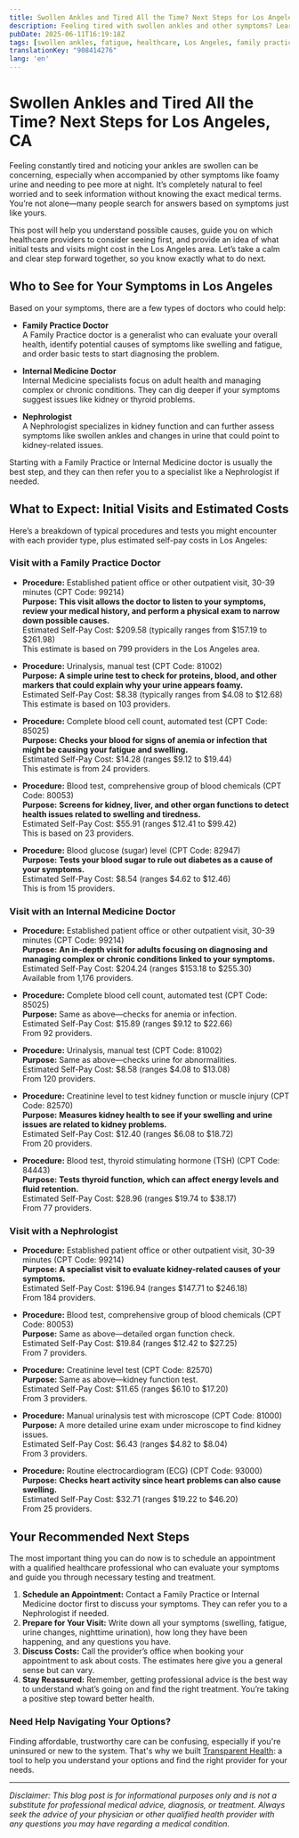 ```yaml
---
title: Swollen Ankles and Tired All the Time? Next Steps for Los Angeles, CA
description: Feeling tired with swollen ankles and other symptoms? Learn who to see and what to expect for costs in Los Angeles, CA to take your next healthcare step.
pubDate: 2025-06-11T16:19:18Z
tags: [swollen ankles, fatigue, healthcare, Los Angeles, family practice, internal medicine, nephrology, costs]
translationKey: "908414276"
lang: 'en'
---
```


# Swollen Ankles and Tired All the Time? Next Steps for Los Angeles, CA

Feeling constantly tired and noticing your ankles are swollen can be concerning, especially when accompanied by other symptoms like foamy urine and needing to pee more at night. It’s completely natural to feel worried and to seek information without knowing the exact medical terms. You’re not alone—many people search for answers based on symptoms just like yours. 

This post will help you understand possible causes, guide you on which healthcare providers to consider seeing first, and provide an idea of what initial tests and visits might cost in the Los Angeles area. Let’s take a calm and clear step forward together, so you know exactly what to do next.

## Who to See for Your Symptoms in Los Angeles

Based on your symptoms, there are a few types of doctors who could help:

- **Family Practice Doctor**  
  A Family Practice doctor is a generalist who can evaluate your overall health, identify potential causes of symptoms like swelling and fatigue, and order basic tests to start diagnosing the problem.

- **Internal Medicine Doctor**  
  Internal Medicine specialists focus on adult health and managing complex or chronic conditions. They can dig deeper if your symptoms suggest issues like kidney or thyroid problems.

- **Nephrologist**  
  A Nephrologist specializes in kidney function and can further assess symptoms like swollen ankles and changes in urine that could point to kidney-related issues.

Starting with a Family Practice or Internal Medicine doctor is usually the best step, and they can then refer you to a specialist like a Nephrologist if needed.

## What to Expect: Initial Visits and Estimated Costs

Here’s a breakdown of typical procedures and tests you might encounter with each provider type, plus estimated self-pay costs in Los Angeles:

### Visit with a Family Practice Doctor

- **Procedure:** Established patient office or other outpatient visit, 30-39 minutes (CPT Code: 99214)  
  **Purpose:** **This visit allows the doctor to listen to your symptoms, review your medical history, and perform a physical exam to narrow down possible causes.**  
  Estimated Self-Pay Cost: $209.58 (typically ranges from $157.19 to $261.98)  
  This estimate is based on 799 providers in the Los Angeles area.

- **Procedure:** Urinalysis, manual test (CPT Code: 81002)  
  **Purpose:** **A simple urine test to check for proteins, blood, and other markers that could explain why your urine appears foamy.**  
  Estimated Self-Pay Cost: $8.38 (typically ranges from $4.08 to $12.68)  
  This estimate is based on 103 providers.

- **Procedure:** Complete blood cell count, automated test (CPT Code: 85025)  
  **Purpose:** **Checks your blood for signs of anemia or infection that might be causing your fatigue and swelling.**  
  Estimated Self-Pay Cost: $14.28 (ranges $9.12 to $19.44)  
  This estimate is from 24 providers.

- **Procedure:** Blood test, comprehensive group of blood chemicals (CPT Code: 80053)  
  **Purpose:** **Screens for kidney, liver, and other organ functions to detect health issues related to swelling and tiredness.**  
  Estimated Self-Pay Cost: $55.91 (ranges $12.41 to $99.42)  
  This is based on 23 providers.

- **Procedure:** Blood glucose (sugar) level (CPT Code: 82947)  
  **Purpose:** **Tests your blood sugar to rule out diabetes as a cause of your symptoms.**  
  Estimated Self-Pay Cost: $8.54 (ranges $4.62 to $12.46)  
  This is from 15 providers.

### Visit with an Internal Medicine Doctor

- **Procedure:** Established patient office or other outpatient visit, 30-39 minutes (CPT Code: 99214)  
  **Purpose:** **An in-depth visit for adults focusing on diagnosing and managing complex or chronic conditions linked to your symptoms.**  
  Estimated Self-Pay Cost: $204.24 (ranges $153.18 to $255.30)  
  Available from 1,176 providers.

- **Procedure:** Complete blood cell count, automated test (CPT Code: 85025)  
  **Purpose:** Same as above—checks for anemia or infection.  
  Estimated Self-Pay Cost: $15.89 (ranges $9.12 to $22.66)  
  From 92 providers.

- **Procedure:** Urinalysis, manual test (CPT Code: 81002)  
  **Purpose:** Same as above—checks urine for abnormalities.  
  Estimated Self-Pay Cost: $8.58 (ranges $4.08 to $13.08)  
  From 120 providers.

- **Procedure:** Creatinine level to test kidney function or muscle injury (CPT Code: 82570)  
  **Purpose:** **Measures kidney health to see if your swelling and urine issues are related to kidney problems.**  
  Estimated Self-Pay Cost: $12.40 (ranges $6.08 to $18.72)  
  From 20 providers.

- **Procedure:** Blood test, thyroid stimulating hormone (TSH) (CPT Code: 84443)  
  **Purpose:** **Tests thyroid function, which can affect energy levels and fluid retention.**  
  Estimated Self-Pay Cost: $28.96 (ranges $19.74 to $38.17)  
  From 77 providers.

### Visit with a Nephrologist

- **Procedure:** Established patient office or other outpatient visit, 30-39 minutes (CPT Code: 99214)  
  **Purpose:** **A specialist visit to evaluate kidney-related causes of your symptoms.**  
  Estimated Self-Pay Cost: $196.94 (ranges $147.71 to $246.18)  
  From 184 providers.

- **Procedure:** Blood test, comprehensive group of blood chemicals (CPT Code: 80053)  
  **Purpose:** Same as above—detailed organ function check.  
  Estimated Self-Pay Cost: $19.84 (ranges $12.42 to $27.25)  
  From 7 providers.

- **Procedure:** Creatinine level test (CPT Code: 82570)  
  **Purpose:** Same as above—kidney function test.  
  Estimated Self-Pay Cost: $11.65 (ranges $6.10 to $17.20)  
  From 3 providers.

- **Procedure:** Manual urinalysis test with microscope (CPT Code: 81000)  
  **Purpose:** A more detailed urine exam under microscope to find kidney issues.  
  Estimated Self-Pay Cost: $6.43 (ranges $4.82 to $8.04)  
  From 3 providers.

- **Procedure:** Routine electrocardiogram (ECG) (CPT Code: 93000)  
  **Purpose:** **Checks heart activity since heart problems can also cause swelling.**  
  Estimated Self-Pay Cost: $32.71 (ranges $19.22 to $46.20)  
  From 25 providers.

## Your Recommended Next Steps

The most important thing you can do now is to schedule an appointment with a qualified healthcare professional who can evaluate your symptoms and guide you through necessary testing and treatment.

1. **Schedule an Appointment:** Contact a Family Practice or Internal Medicine doctor first to discuss your symptoms. They can refer you to a Nephrologist if needed.
2. **Prepare for Your Visit:** Write down all your symptoms (swelling, fatigue, urine changes, nighttime urination), how long they have been happening, and any questions you have.
3. **Discuss Costs:** Call the provider’s office when booking your appointment to ask about costs. The estimates here give you a general sense but can vary.
4. **Stay Reassured:** Remember, getting professional advice is the best way to understand what’s going on and find the right treatment. You’re taking a positive step toward better health.

### Need Help Navigating Your Options?

Finding affordable, trustworthy care can be confusing, especially if you're uninsured or new to the system. That's why we built [Transparent Health](https://transparenthealth.ai): a tool to help you understand your options and find the right provider for your needs. 

---

*Disclaimer: This blog post is for informational purposes only and is not a substitute for professional medical advice, diagnosis, or treatment. Always seek the advice of your physician or other qualified health provider with any questions you may have regarding a medical condition.*